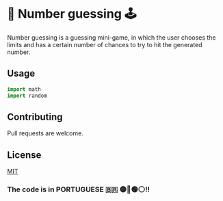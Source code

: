 # 📓 Number guessing 🕹️

Number guessing is a guessing mini-game, in which the user chooses the limits and has a certain number of chances to try to hit the generated number.

## Usage

```python
import math 
import random
```
## Contributing
Pull requests are welcome.

## License
[MIT](https://choosealicense.com/licenses/mit/)

### The code is in PORTUGUESE 🇧🇷 🟡🔵🟢⚪!!
